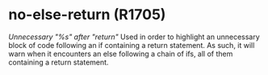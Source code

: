 # no-else-return (R1705)

*Unnecessary "%s" after "return"* Used in order to highlight an
unnecessary block of code following an if containing a return statement.
As such, it will warn when it encounters an else following a chain of
ifs, all of them containing a return statement.
